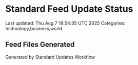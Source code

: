 # Standard Feed Update Status
Last updated: Thu Aug  7 18:54:35 UTC 2025
Categories: technology,business,world

## Feed Files Generated

Generated by Standard Updates Workflow

